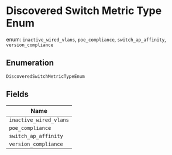 
# Discovered Switch Metric Type Enum

enum: `inactive_wired_vlans`, `poe_compliance`, `switch_ap_affinity`, `version_compliance`

## Enumeration

`DiscoveredSwitchMetricTypeEnum`

## Fields

| Name |
|  --- |
| `inactive_wired_vlans` |
| `poe_compliance` |
| `switch_ap_affinity` |
| `version_compliance` |

